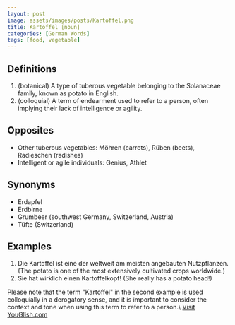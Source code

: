 ```yaml
---
layout: post
image: assets/images/posts/Kartoffel.png
title: Kartoffel [noun]
categories: [German Words]
tags: [food, vegetable]
---
```


## Definitions

1. (botanical) A type of tuberous vegetable belonging to the Solanaceae family, known as potato in English.
2. (colloquial) A term of endearment used to refer to a person, often implying their lack of intelligence or agility.

## Opposites

- Other tuberous vegetables: Möhren (carrots), Rüben (beets), Radieschen (radishes)
- Intelligent or agile individuals: Genius, Athlet

## Synonyms

- Erdapfel
- Erdbirne
- Grumbeer (southwest Germany, Switzerland, Austria)
- Tüfte (Switzerland)

## Examples

1. Die Kartoffel ist eine der weltweit am meisten angebauten Nutzpflanzen. (The potato is one of the most extensively cultivated crops worldwide.)
2. Sie hat wirklich einen Kartoffelkopf! (She really has a potato head!)

Please note that the term "Kartoffel" in the second example is used colloquially in a derogatory sense, and it is important to consider the context and tone when using this term to refer to a person.\ <a id="yg-widget-0" class="youglish-widget" data-query="Kartoffel" data-lang="german" data-components="8412" data-auto-start="0" data-bkg-color="theme_light" data-title="How%20to%20pronounce%20Kartoffel%20in%20German"  rel="nofollow" href="https://youglish.com">Visit YouGlish.com</a><script async src="https://youglish.com/public/emb/widget.js" charset="utf-8"></script>